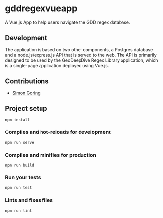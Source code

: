 # gddregexvueapp
A Vue.js App to help users navigate the GDD regex database.

## Development

The application is based on two other components, a Postgres database and a node.js/express.js API that is served to the web.  The API is primarily designed to be used by the GeoDeepDive Regex Library application, which is a single-page application deployed using Vue.js.

## Contributions

* [Simon Goring](http://goring.org)


## Project setup
```
npm install
```

### Compiles and hot-reloads for development
```
npm run serve
```

### Compiles and minifies for production
```
npm run build
```

### Run your tests
```
npm run test
```

### Lints and fixes files
```
npm run lint
```
